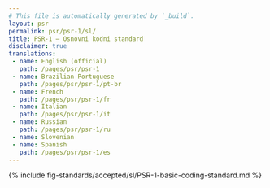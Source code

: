 ```yaml
---
# This file is automatically generated by `_build`.
layout: psr
permalink: psr/psr-1/sl/
title: PSR-1 — Osnovni kodni standard
disclaimer: true
translations:
 - name: English (official)
   path: /pages/psr/psr-1
 - name: Brazilian Portuguese
   path: /pages/psr/psr-1/pt-br
 - name: French
   path: /pages/psr/psr-1/fr
 - name: Italian
   path: /pages/psr/psr-1/it
 - name: Russian
   path: /pages/psr/psr-1/ru
 - name: Slovenian
 - name: Spanish
   path: /pages/psr/psr-1/es
---
```

{% include fig-standards/accepted/sl/PSR-1-basic-coding-standard.md %}
